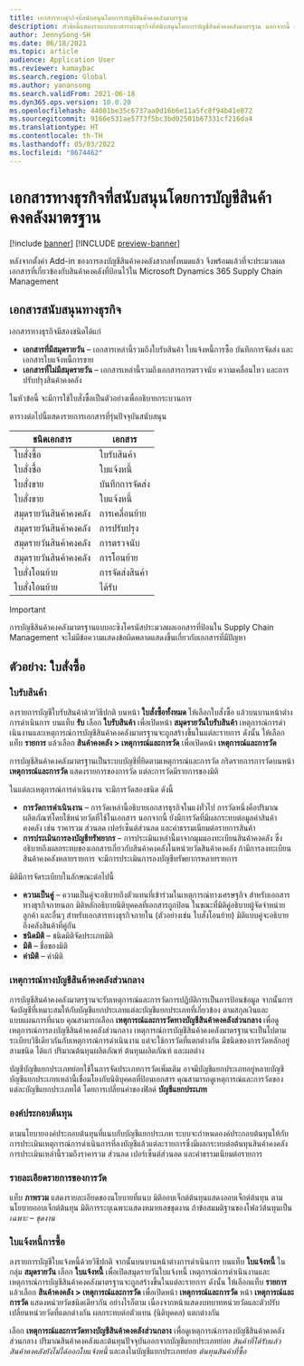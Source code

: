 ```yaml
---
title: เอกสารทางธุรกิจที่สนับสนุนโดยการบัญชีสินค้าคงคลังมาตรฐาน
description: หัวข้อนี้แสดงรายการเอกสารทางธุรกิจที่สนับสนุนโดยการบัญชีสินค้าคงคลังมาตรฐาน นอกจากนี้ ยังมีตัวอย่างรายละเอียดเอกสารใบสั่งซื้อด้วย
author: JennySong-SH
ms.date: 06/18/2021
ms.topic: article
audience: Application User
ms.reviewer: kamaybac
ms.search.region: Global
ms.author: yanansong
ms.search.validFrom: 2021-06-18
ms.dyn365.ops.version: 10.0.20
ms.openlocfilehash: 44081be35c6737aa0d16b6e11a5fc8f94b41e872
ms.sourcegitcommit: 9166e531ae5773f5bc3bd02501b67331cf216da4
ms.translationtype: HT
ms.contentlocale: th-TH
ms.lasthandoff: 05/03/2022
ms.locfileid: "8674462"
---
```

# <a name="business-documents-supported-by-global-inventory-accounting"></a>เอกสารทางธุรกิจที่สนับสนุนโดยการบัญชีสินค้าคงคลังมาตรฐาน

[!include [banner](../includes/banner.md)]
[!INCLUDE [preview-banner](../includes/preview-banner.md)]
<!--KFM: Preview until 4/30/2022 -->

หลังจากตั้งค่า Add-in ของการลงบัญชีสินค้าคงคลังสากลทั้งหมดแล้ว จึงพร้อมแล้วที่จะประมวลผลเอกสารที่เกี่ยวข้องกับสินค้าคงคลังที่ป้อนไว้ใน Microsoft Dynamics 365 Supply Chain Management

## <a name="supported-business-documents"></a>เอกสารสนับสนุนทางธุรกิจ

เอกสารทางธุรกิจมีสองชนิดได้แก่

- **เอกสารที่มีสมุดรายวัน** – เอกสารเหล่านี้รวมถึงใบรับสินค้า ใบแจ้งหนี้การซื้อ บันทึกการจัดส่ง และเอกสารใบแจ้งหนี้การขาย
- **เอกสารที่ไม่มีสมุดรายวัน** – เอกสารเหล่านี้รวมถึงเอกสารการตรวจนับ ความเคลื่อนไหว และการปรับปรุงสินค้าคงคลัง

ในหัวข้อนี้ จะมีการใช้ใบสั่งซื้อเป็นตัวอย่างเพื่ออธิบายกระบวนการ

ตารางต่อไปนี้แสดงรายการเอกสารที่รุ่นปัจจุบันสนับสนุน

| ชนิดเอกสาร      | เอกสาร        |
|--------------------|-----------------|
| ใบสั่งซื้อ     | ใบรับสินค้า |
| ใบสั่งซื้อ     | ใบแจ้งหนี้         |
| ใบสั่งขาย        | บันทึกการจัดส่ง    |
| ใบสั่งขาย        | ใบแจ้งหนี้         |
| สมุดรายวันสินค้าคงคลัง | การเคลื่อนย้าย        |
| สมุดรายวันสินค้าคงคลัง | การปรับปรุง      |
| สมุดรายวันสินค้าคงคลัง | การตรวจนับ        |
| สมุดรายวันสินค้าคงคลัง | การโอนย้าย        |
| ใบสั่งโอนย้าย     | การจัดส่งสินค้า        |
| ใบสั่งโอนย้าย     | ได้รับ         |

> [!IMPORTANT]
> การบัญชีสินค้าคงคลังมาตรฐานแบบอะซิงโครนัสประมวลผลเอกสารที่ป้อนใน Supply Chain Management จะไม่มีข้อความแสดงข้อผิดพลาดแสดงขึ้นเกี่ยวกับเอกสารที่มีปัญหา

## <a name="example-purchase-order"></a>ตัวอย่าง: ใบสั่งซื้อ

### <a name="product-receipt"></a>ใบรับสินค้า

ลงรายการบัญชีใบรับสินค้าด้วยวิธีปกติ บนหน้า **ใบสั่งซื้อทั้งหมด** ให้เลือกใบสั่งซื้อ แล้วบนบานหน้าต่างการดำเนินการ บนแท็บ **รับ** เลือก **ใบรับสินค้า** เพื่อเปิดหน้า **สมุดรายวันใบรับสินค้า** เหตุการณ์การดําเนินงานและเหตุการณ์การบัญชีสินค้าคงคลังมาตรฐานจะถูกสร้างขึ้นในแต่ละรายการ ดังนั้น ให้เลือกแท็บ **รายการ** แล้วเลือก **สินค้าคงคลัง \> เหตุการณ์และการวัด** เพื่อเปิดหน้า **เหตุการณ์และการวัด**

การบัญชีสินค้าคงคลังมาตรฐานเป็นระบบบัญชีที่ยึดตามเหตุการณ์และการวัด กริดรายการการวัดบนหน้า **เหตุการณ์และการวัด** แสดงรายการของการวัด แต่ละการวัดมีรายการของมิติ

ในแต่ละเหตุการณ์การดําเนินงาน จะมีการวัดสองชนิด ดังนี้

- **การวัดการดําเนินงาน** – การวัดเหล่านี้อธิบายเอกสารธุรกิจในแง่ทั่วไป การวัดหนึ่งคือปริมาณผลิตภัณฑ์โดยใช้หน่วยวัดที่ใช้ในเอกสาร นอกจากนี้ ยังมีการวัดที่มีผลกระทบต่อมูลค่าสินค้าคงคลัง เช่น ราคารวม ส่วนลด เปอร์เซ็นต์ส่วนลด และค่าธรรมเนียมต่อรายการสินค้า
- **การประเมินการลงบัญชีทรัพยากร** – การประเมินเหล่านี้มาจากมุมมองทะเบียนสินค้าคงคลัง ซึ่งอธิบายถึงผลกระทบของเอกสารเกี่ยวกับสินค้าคงคลังในหน่วยวัดสินค้าคงคลัง ถ้ามีการลงทะเบียนสินค้าคงคลังหลายรายการ จะมีการประเมินการลงบัญชีทรัพยากรหลายรายการ

มิติมีการจัดระเบียบในลักษณะต่อไปนี้

- **ความเป็นคู่** – ความเป็นคู่จะอธิบายถึงตัวแทนที่เข้าร่วมในเหตุการณ์ทางเศรษฐกิจ สำหรับเอกสารทางธุรกิจภายนอก มิติหลักอธิบายนิติบุคคลที่เอกสารถูกป้อน ในขณะที่มิติคู่อธิบายผู้จัดจำหน่าย ลูกค้า และอื่นๆ สำหรับเอกสารทางธุรกิจภายใน (ตัวอย่างเช่น ใบสั่งโอนย้าย) มิติแบบคู่จะอธิบายถึงคลังสินค้าที่คู่กัน
- **ชนิดมิติ** – ชนิดมิติจัดประเภทมิติ
- **มิติ** – ชื่อของมิติ
- **ค่ามิติ** – ค่ามิติ

### <a name="global-inventory-accounting-event"></a>เหตุการณ์ทางบัญชีสินค้าคงคลังส่วนกลาง

การบัญชีสินค้าคงคลังมาตรฐานจะรับเหตุการณ์และการวัดการปฏิบัติการเป็นการป้อนข้อมูล จากนั้นการจัดบัญชีที่เหมาะสมให้กับบัญชีแยกประเภทแต่ละบัญชีแยกประเภทที่เกี่ยวข้อง ตามสกุลเงินและแบบแผนการที่แนบ คุณสามารถเลือก **เหตุการณ์และการวัดทางบัญชีสินค้าคงคลังส่วนกลาง** เพื่อดูเหตุการณ์การลงบัญชีสินค้าคงคลังส่วนกลาง เหตุการณ์การบัญชีสินค้าคงคลังมาตรฐานจะเป็นไปตามระเบียบวิธีเดียวกันกับเหตุการณ์การดําเนินงาน แต่จะใช้การวัดที่แตกต่างกัน มีชนิดของการวัดหลักอยู่สามชนิด ได้แก่ ปริมาณต้นทุนผลิตภัณฑ์ ต้นทุนผลิตภัณฑ์ และผลต่าง

บัญชีบัญชีแยกประเภทย่อยใช้ในการจัดประเภทการวัดเพิ่มเติม อาจมีบัญชีแยกประเภทอยู่หลายบัญชี บัญชีแยกประเภทเหล่านี้เชื่อมโยงกับนิติบุคคลที่ป้อนเอกสาร คุณสามารถดูเหตุการณ์และการวัดของแต่ละบัญชีแยกประเภทได้ โดยการเปลี่ยนค่าของฟิลด์ **บัญชีแยกประเภท**

### <a name="cost-element"></a>องค์ประกอบต้นทุน

ตามนโยบายองค์ประกอบต้นทุนที่แนบกับบัญชีแยกประเภท ระบบจะกําหนดองค์ประกอบต้นทุนให้กับการประเมินเหตุการณ์การดําเนินการที่ลงบัญชีแล้วแต่ละรายการซึ่งมีผลกระทบต่อต้นทุนสินค้าคงคลัง การประเมินเหล่านี้รวมถึงราคารวม ส่วนลด เปอร์เซ็นต์ส่วนลด และค่าธรรมเนียมต่อรายการ

### <a name="measurement-line-details"></a>รายละเอียดรายการของการวัด

แท็บ **ภาพรวม** แสดงรายละเอียดของนโยบายที่แนบ มิติออบเจ็กต์ต้นทุนแสดงออบเจ็กต์ต้นทุน ตามนโยบายออบเจ็กต์ต้นทุน มิติการระบุเฉพาะแสดงหมายเลขชุดงาน ถ้าข้อสมมติฐานของโฟลว์ต้นทุนเป็น *เฉพาะ – ชุดงาน*

### <a name="purchase-invoice"></a>ใบแจ้งหนี้การซื้อ

ลงรายการบัญชีใบแจ้งหนี้ด้วยวิธีปกติ จากนั้นบนบานหน้าต่างการดำเนินการ บนแท็บ **ใบแจ้งหนี้** ในกลุ่ม **สมุดรายวัน** เลือก **ใบแจ้งหนี้** เพื่อเปิดสมุดรายวันใบแจ้งหนี้ เหตุการณ์การดําเนินงานและเหตุการณ์การบัญชีสินค้าคงคลังมาตรฐานจะถูกสร้างขึ้นในแต่ละรายการ ดังนั้น ให้เลือกแท็บ **รายการ** แล้วเลือก **สินค้าคงคลัง \> เหตุการณ์และการวัด** เพื่อเปิดหน้า **เหตุการณ์และการวัด** หน้า **เหตุการณ์และการวัด** แสดงหน่วยวัดชนิดเดียวกัน อย่างไรก็ตาม เนื่องจากหน้าแสดงบทบาทหน่วยวัดและตัวปรับเปลี่ยนหน่วยวัดที่แตกต่างกัน ผลกระทบต่อตัวแทน (นิติบุคคล) แตกต่างกัน

เลือก **เหตุการณ์และการวัดทางบัญชีสินค้าคงคลังส่วนกลาง** เพื่อดูเหตุการณ์การลงบัญชีสินค้าคงคลังส่วนกลาง ปริมาณสินค้าคงคลังและต้นทุนปัจจุบันออกจากบัญชีแยกประเภทย่อย *สินค้าที่ได้รับแล้วสินค้าคงคลังยังไม่ได้ออกใบแจ้งหนี้* และลงในบัญชีแยกประเภทย่อย *ต้นทุนสินค้าที่ซื้อ*
